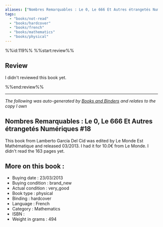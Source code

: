 ```yaml
---
aliases: ["Nombres Remarquables : Le 0, Le 666 Et Autres étrangetés Numériques #18"] 
tags: 
  - "books/not-read" 
  - "books/hardcover" 
  - "books/french"
  - "books/mathematics"
  - "books/physical"
---
```

%%id:119%%
%%start:review%%
## Review
I didn't reviewed this book yet. 

%%end:review%%

---
_The following was auto-generated by [Books and Binders](Books%20and%20Binders.md) and relates to the copy I own_
## Nombres Remarquables : Le 0, Le 666 Et Autres étrangetés Numériques #18
This book from Lamberto García Del Cid was edited by Le Monde Est Mathématique and released 03/2013. I had it for 10.0€ from Le Monde. I didn't read the 163 pages yet.

## More on this book :
- Buying date : 23/03/2013
- Buying condition : brand_new
- Actual condition : very_good
- Book type : physical
- Binding : hardcover
- Language : French
- Category : Mathematics
- ISBN : 
- Weight in grams : 494
